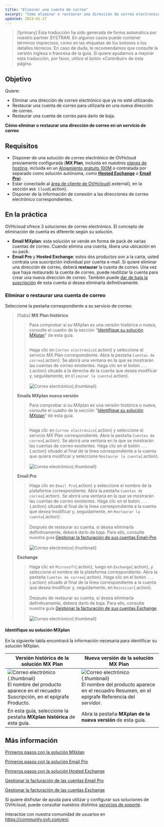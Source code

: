 ```yaml
---
title: "Eliminar una cuenta de correo"
excerpt: "Cómo eliminar o restaurar una dirección de correo electrónico en un servicio de correo"
updated: 2023-01-27
---
```


> [!primary]
> Esta traducción ha sido generada de forma automática por nuestro partner SYSTRAN. En algunos casos puede contener términos imprecisos, como en las etiquetas de los botones o los detalles técnicos. En caso de duda, le recomendamos que consulte la versión inglesa o francesa de la guía. Si quiere ayudarnos a mejorar esta traducción, por favor, utilice el botón «Contribuir» de esta página.
>

## Objetivo

Quiere:

- Eliminar una dirección de correo electrónico que ya no esté utilizando. 
- Restaurar una cuenta de correo para utilizarla en una nueva dirección de correo. 
- Restaurar una cuenta de correo para darlo de baja.

**Cómo eliminar o restaurar una dirección de correo en un servicio de correo**

## Requisitos

- Disponer de una solución de correo electrónico de OVHcloud previamente configurada (**MX Plan**, incluida en nuestros [planes de hosting](https://www.ovhcloud.com/es-es/web-hosting/), incluida en un [Alojamiento gratuito 100M](https://www.ovhcloud.com/es-es/domains/free-web-hosting/) o contratada por separado como solución autónoma, como [**Hosted Exchange**](https://www.ovhcloud.com/es-es/emails/hosted-exchange/) o [**Email Pro**](https://www.ovhcloud.com/es-es/emails/email-pro/)).
- Estar conectado al [área de cliente de OVHcloud](https://www.ovh.com/auth/?action=gotomanager&from=https://www.ovh.es/&ovhSubsidiary=es){.external}, en la sección `Web Cloud`{.action}.
- Disponer de la información de conexión a las direcciones de correo electrónico correspondientes.

## En la práctica <a name="instructions"></a>

OVHcloud ofrece 3 soluciones de correo electrónico. El concepto de eliminación de cuenta es diferente según su solución.

- **Email MXplan**: esta solución se vende en forma de pack de varias cuentas de correo. Cuando elimina una cuenta, libera una ubicación en su pack. 
- **Email Pro** y **Hosted Exchange**: estos dos productos son a la carta, usted contrata una suscripción individual por cuenta e-mail. Si quiere eliminar una dirección de correo, deberá **restaurar** la cuenta de correo. Una vez que haya restaurado la cuenta de correo, puede reutilizar la cuenta para crear una nueva dirección de correo. También puede [dar de baja la suscripción](/pages/web_cloud/email_and_collaborative_solutions/microsoft_exchange/manage_billing_exchange#eliminar-cuentas) de esta cuenta si desea eliminarla definitivamente.

### Eliminar o restaurar una cuenta de correo

Seleccione la pestaña correspondiente a su servicio de correo:

> [!tabs]
> **MX Plan histórico**
>>
>> Para comprobar si su MXplan es una versión histórica o nueva, consulte el cuadro de la sección "[Identifique su solución MXplan](#whichmxplan)" de esta guía.<br><br>
>>
>> Haga clic en `Correo electrónico`{.action} y seleccione el servicio MX Plan correspondiente. Abra la pestaña `Cuentas de correo`{.action}. Se abrirá una ventana en la que se mostrarán las cuentas de correo existentes. Haga clic en el botón `...`{.action} situado a la derecha de la cuenta que desea modificar y, seguidamente, en `Eliminar la cuenta`{.action}.<br><br>
>>![Correo electrónico](images/email-mxplan-legacy-reset.png){.thumbnail}<br>
>>
> **Emails MXplan nueva versión**
>>
>> Para comprobar si su MXplan es una versión histórica o nueva, consulte el cuadro de la sección "[Identifique su solución MXplan](#whichmxplan)" de esta guía.<br><br>
>>
>> Haga clic en `Correo electrónico`{.action} y seleccione el servicio MX Plan correspondiente. Abra la pestaña `Cuentas de correo`{.action}. Se abrirá una ventana en la que se mostrarán las cuentas de correo existentes. Haga clic en el botón `...`{.action} situado al final de la línea correspondiente a la cuenta que quiera modificar y seleccione `Restaurar la cuenta`{.action}.<br><br>
>>![Correo electrónico](images/email-mxplan-new-reset.png){.thumbnail}<br>
>>
> **Email Pro**
>>
>> Haga clic en `Email Pro`{.action} y seleccione el nombre de la plataforma correspondiente. Abra la pestaña `Cuentas de correo`{.action}. Se abrirá una ventana en la que se mostrarán las cuentas de correo existentes. Haga clic en el botón `...`{.action} situado al final de la línea correspondiente a la cuenta que desea modificar y, seguidamente, en `Restaurar la cuenta`{.action}.<br><br>
>> Después de restaurar su cuenta, si desea eliminarla definitivamente, deberá darlo de baja. Para ello, consulte nuestra guía [Gestionar la facturación de sus cuentas Email-Pro](/pages/web_cloud/email_and_collaborative_solutions/email_pro/manage_billing_emailpro).<br><br>
>>![Correo electrónico](images/emailpro-reset.png){.thumbnail}<br>
>>
> **Exchange**
>>
>> Haga clic en `Microsoft`{.action}, luego en `Exchange`{.action}, y seleccione el nombre de la plataforma correspondiente. Abra la pestaña `Cuentas de correo`{.action}. Haga clic en el botón `...`{.action} situado al final de la línea correspondiente a la cuenta que desea modificar y, seguidamente, en `Reiniciar`{.action}.<br><br>
>> Después de restaurar su cuenta, si desea eliminarla definitivamente, deberá darlo de baja. Para ello, consulte nuestra guía [Gestionar la facturación de sus cuentas Exchange](/pages/web_cloud/email_and_collaborative_solutions/microsoft_exchange/manage_billing_exchange).<br><br>
>>![Correo electrónico](images/exchange-reset.png){.thumbnail}<br>
>>

#### Identifique su solución MXplan <a name="whichmxplan"></a>

En la siguiente tabla encontrará la información necesaria para identificar su solución MXplan.

|Versión histórica de la solución MX Plan|Nueva versión de la solución MX Plan|
|---|---|
|![Correo electrónico](images/mxplan-starter-legacy-step1.png){.thumbnail}<br> El nombre del producto aparece en el recuadro Suscripción, en el epígrafe Producto.|![Correo electrónico](images/mxplan-starter-new-step1.png){.thumbnail}<br>El nombre del producto aparece en el recuadro Resumen, en el epígrafe Referencia del servidor.|
|En esta guía, seleccione la pestaña **MXplan histórica** de esta guía.|Abra la pestaña **MXplan de la nueva versión** de esta guía.|<br>

## Más información

[Primeros pasos con la solución MXplan](/pages/web_cloud/email_and_collaborative_solutions/mx_plan/email_generalities)

[Primeros pasos con la solución Email Pro](/pages/web_cloud/email_and_collaborative_solutions/email_pro/first_config)

[Primeros pasos con la solución Hosted Exchange](/pages/web_cloud/email_and_collaborative_solutions/microsoft_exchange/exchange_starting_hosted)

[Gestionar la facturación de las cuentas Email Pro](/pages/web_cloud/email_and_collaborative_solutions/email_pro/manage_billing_emailpro)

[Gestionar la facturación de las cuentas Exchange](/pages/web_cloud/email_and_collaborative_solutions/microsoft_exchange/manage_billing_exchange)

Si quiere disfrutar de ayuda para utilizar y configurar sus soluciones de OVHcloud, puede consultar nuestros distintos [servicios de soporte](https://www.ovhcloud.com/es-es/support-levels/).

Interactúe con nuestra comunidad de usuarios en <https://community.ovh.com/en/>.
